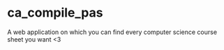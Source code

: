 # ca_compile_pas
A web application on which you can find every computer science course sheet you want &lt;3
